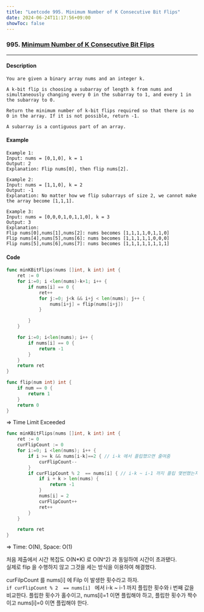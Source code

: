 ```yaml
---
title: "Leetcode 995. Minimum Number of K Consecutive Bit Flips"
date: 2024-06-24T11:17:56+09:00
showToc: false
---
```


### 995. [Minimum Number of K Consecutive Bit Flips](https://leetcode.com/problems/minimum-number-of-k-consecutive-bit-flips/description/)

---

#### Description

```text
You are given a binary array nums and an integer k.

A k-bit flip is choosing a subarray of length k from nums and simultaneously changing every 0 in the subarray to 1, and every 1 in the subarray to 0.

Return the minimum number of k-bit flips required so that there is no 0 in the array. If it is not possible, return -1.

A subarray is a contiguous part of an array.
```

#### Example
```text
Example 1:
Input: nums = [0,1,0], k = 1
Output: 2
Explanation: Flip nums[0], then flip nums[2].

Example 2:
Input: nums = [1,1,0], k = 2
Output: -1
Explanation: No matter how we flip subarrays of size 2, we cannot make the array become [1,1,1].

Example 3:
Input: nums = [0,0,0,1,0,1,1,0], k = 3
Output: 3
Explanation: 
Flip nums[0],nums[1],nums[2]: nums becomes [1,1,1,1,0,1,1,0]
Flip nums[4],nums[5],nums[6]: nums becomes [1,1,1,1,1,0,0,0]
Flip nums[5],nums[6],nums[7]: nums becomes [1,1,1,1,1,1,1,1]

```

#### Code

``` go
func minKBitFlips(nums []int, k int) int {
    ret := 0
    for i:=0; i <len(nums)-k+1; i++ {
        if nums[i] == 0 {
            ret++
            for j:=0; j<k && i+j < len(nums); j++ {
                nums[i+j] = flip(nums[i+j])
            }

        }
    }

    for i:=0; i<len(nums); i++ {
        if nums[i] == 0 {
            return -1
        }
    }
    return ret
}

func flip(num int) int {
    if num == 0 {
        return 1
    }
    return 0
}
```
=> Time Limit Exceeded


``` go
func minKBitFlips(nums []int, k int) int {
    ret := 0
    curFlipCount := 0
    for i:=0; i <len(nums); i++ {
        if i >= k && nums[i-k]==2 { // i-k 에서 플립했으면 줄여줌
            curFlipCount-- 
        }
        if curFlipCount % 2  == nums[i] { // i-k ~ i-1 까지 플립 몇번했는지와, 지금 value 비교해서 플립이 필요한지 확인
            if i + k > len(nums) {
                return -1
            }
            nums[i] = 2
            curFlipCount++
            ret++
        }
    }

    return ret
}
```
=> Time: O(N), Space: O(1)

처음 제출에서 시간 복잡도 O(N*K) 로 O(N^2) 과 동일하여 시간이 초과됐다.\
실제로 flip 을 수행하지 않고 그것을 세는 방식을 이용하여 해결했다.

curFilpCount 를 nums[i] 에 Filp 이 발생한 횟수라고 하자.\
```if curFlipCount % 2  == nums[i] ``` 에서 i-k ~ i-1 까지 플립한 횟수와 i 번째 값을 비교한다. 플립한 횟수가 홀수이고, nums[i]=1 이면 플립해야 하고, 플립한 횟수가 짝수이고 nums[i]=0 이면 플립해야 한다.